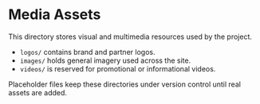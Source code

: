 # Media Assets

This directory stores visual and multimedia resources used by the project.

- `logos/` contains brand and partner logos.
- `images/` holds general imagery used across the site.
- `videos/` is reserved for promotional or informational videos.

Placeholder files keep these directories under version control until real assets are added.
